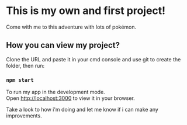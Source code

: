 # This is my own and first project!

Come with me to this adventure with lots of pokémon.

## How you can view my project?

Clone the URL and paste it in your cmd console and use git to create the folder, then run:

### `npm start`

To run my app in the development mode.\
Open [http://localhost:3000](http://localhost:3000) to view it in your browser.

Take a look to how i'm doing and let me know if i can make any improvements.
